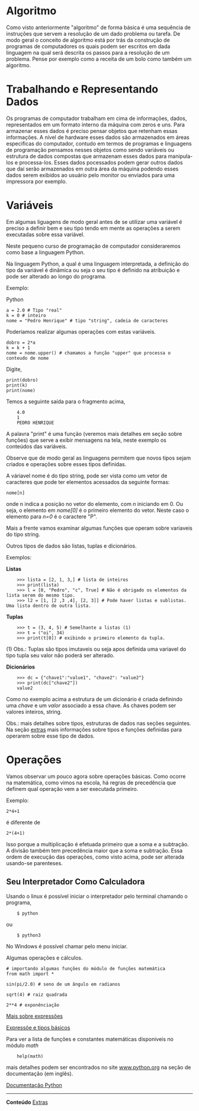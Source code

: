 
Algoritmo
===========

Como visto anteriormente "algoritmo" de forma básica é uma sequência de instruções que servem a resolução de um dado problema ou tarefa. De modo geral o conceito de algoritmo está por trás da construção de programas de computadores os quais podem ser escritos em dada linguagem na qual será descrita os passos para a resolução de um problema.
Pense por exemplo como a receita de um bolo como também um algoritmo.

Trabalhando e Representando Dados
==================================

Os programas de computador trabalham em cima de informações, dados, representados em um formato interno da máquina com zeros e uns. Para armazenar esses dados é preciso pensar objetos que retenham essas informações. A nível de hardware esses dados são armazenados em áreas especificas do computador, contudo em termos de programas e linguagens de programação pensamos nesses objetos como sendo variáveis ou estrutura de dados compostas que armazenam esses dados para manipula-los e processa-los. Esses dados pocessados podem gerar outros dados que daí serão armazenados em outra área da máquina podendo esses dados serem exibidos ao usuário pelo monitor ou enviados para uma impressora por exemplo.

Variáveis
===========

Em algumas liguagens de modo geral antes de se utilizar uma variável é preciso a definir bem e seu tipo tendo em mente as operações a serem executadas sobre essa variável.

Neste pequeno curso de programação de computador consideraremos como base a linguagem Python.

Na linguagem Python, a qual é uma linguagem interpretada, a definição do tipo da variável é dinâmica ou seja o seu tipo é definido na atribuição e pode ser alterado ao longo do programa.

Exemplo:

Python

```
a = 2.0 # Tipo "real"
k = 0 # inteiro
nome = "Pedro Henrique" # tipo "string", cadeia de caracteres
```

Poderiamos realizar algumas operações com estas variáveis.

```
dobro = 2*a
k = k + 1
nome = nome.upper() # chamamos a função "upper" que processa o conteudo de nome

```

Digite,

```
print(dobro)
print(k)
print(nome)
```
Temos a seguinte saída para o fragmento acima,

```
	4.0
	1
	PEDRO HENRIQUE
```

A palavra "print" é uma função (veremos mais detalhes em seção sobre funções) que serve a exibir mensagens na tela, neste exemplo os conteúdos das variáveis.

Observe que de modo geral as linguagens permitem que novos tipos sejam criados e operações sobre esses tipos definidas.

A váriavel nome é do tipo string, pode ser vista como um vetor de caracteres que pode ter elementos acessados da seguinte formas:

```
nome[n]
```

onde n indica a posição no vetor do elemento, com *n* iniciando em 0.
Ou seja, o elemento em *nome[0]* é o primeiro elemento do vetor. Neste caso o elemento para *n=0* é o caractere "P".

Mais a frente vamos examinar algumas funções que operam sobre variaveis do tipo string.

Outros tipos de dados são listas, tuplas e dicionários.

Exemplos:

**Listas**

```
	>>> lista = [2, 1, 3,] # lista de inteiros
	>>> print(lista)
	>>> l = [0, "Pedro", "c", True] # Não é obrigado os elementos da lista serem do mesmo tipo.
	>>> l2 = [1, [2 ,3 ,4], [2, 3]] # Pode haver listas e sublistas. Uma lista dentro de outra lista.

```

**Tuplas**

```
	>>> t = (3, 4, 5) # Semelhante a listas (1)
	>>> t = ("oi", 34)
	>>> print(t[0]) # exibindo o primeiro elemento da tupla.
```

(1) Obs.: Tuplas são tipos imutaveis ou seja apos definida uma variavel do tipo tupla seu valor não poderá ser alterado.

**Dicionários**

```
	>>> dc = {"chave1":"value1", "chave2": "value2"}
	>>> print(dc["chave2"])
	value2
```

Como no exemplo acima a estrutura de um dicionário é criada definindo uma *chave* e um *valor* associado a essa chave.
As chaves podem ser valores inteiros, string.

Obs.: mais detalhes sobre tipos, estruturas de dados nas seções seguintes. Na seção [extras](https://wsricardo.github.io/introprog/licao01/extras) mais informações sobre tipos e funções definidas para operarem sobre esse tipo de dados.


Operações
=================

Vamos observar um pouco agora sobre operações básicas. Como ocorre na matemática, como vimos na escola, há regras de precedência que definem qual operação vem a ser executada primeiro.

Exemplo:

	2*4+1

é diferente de

	2*(4+1)

Isso porque a multiplicação é efetuada primeiro que a soma e a subtração. A divisão também tem precedência maior que a soma e subtração. Essa ordem de execução das operações, como visto acima, pode ser alterada usando-se parenteses.


Seu Interpretador Como Calculadora
----------------------------------

Usando o linux é possível iniciar o interpretador pelo terminal chamando o programa,

```
	$ python
```

ou

```
	$ python3
```

No Windows é possível chamar pelo menu iniciar.

Algumas operações e cálculos.

```
# importando algumas funções do módulo de funções matemática
from math import *

sin(pi/2.0) # seno de um ângulo em radianos 

sqrt(4) # raiz quadrada

2**4 # exponênciação

```
[Mais sobre expressões](https://panda.ime.usp.br/cc110/static/cc110/02-expressoes.html)

[Expressõe e tipos básicos](https://docs.python.org/3/tutorial/introduction.html)

Para ver a lista de funções e constantes matemáticas disponiveis no módulo *math* 

```
	help(math)
```

mais detalhes podem ser encontrados no site www.python.org na seção de documentação (em inglês).

[Documentação Python](https://docs.python.org/)


-----------------------------------------------------


**Conteúdo** [Extras](https://wsricardo.github.io/introprog/licao01/extras) 
